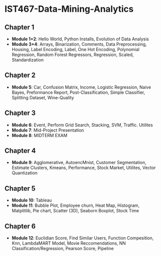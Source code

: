# IST467-Data-Mining-Analytics

## Chapter 1
* **Module 1+2**:  Hello World, Python Installs, Evolution of Data Analysis
* **Module 3+4**: Arrays, Binarization, Comments, Data Preprocessing, Housing, Label Encoding, 
      Label, One Hot Encoding, Polynomial Regression, Random Forest Regressors, Regression, Scaled, Standardization
## Chapter 2
* **Module 5**: Car, Confusion Matrix, Income, Logistic Regression, Naive Bayes, Preformance Report, Post-Classification, Simple Classifier, Splitting Dataset, Wine-Quality

## Chapter 3
* **Module 6**: Event, Perform Grid Search, Stacking, SVM, Traffic. Utilites 
* **Module 7**: Mid-Project Presentation
* **Module 8**: MIDTERM EXAM

## Chapter 4
* **Module 9**: Agglomerative, AutoencMnist, Customer Segmentation, Estimate Clusters, Kmeans, Performance, Stock Market, Utilites, Vector Quantization

## Chapter 5
* **Module 10**: Tableau
* **Module 11**: Bubble Plot, Employee churn, Heat Map, Histogram, Matplitlib, Pie chart, Scatter (3D), Seaborn Boxplot, Stock Time

## Chapter 6
* **Module 12**: Euclidian Score, Find Similar Users, Function Compesition, Knn, LambdaMART Model, Movie Reccomendations, NN Classification/Regression, Pearson Score, Pipeline
